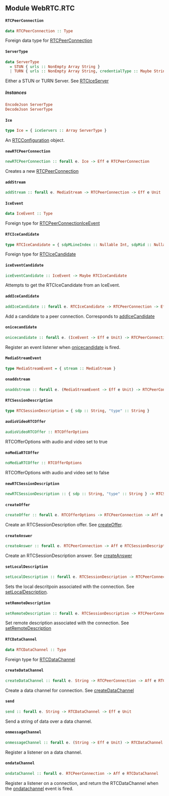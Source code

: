 ## Module WebRTC.RTC

#### `RTCPeerConnection`

``` purescript
data RTCPeerConnection :: Type
```

Foreign data type for [RTCPeerConnection](https://developer.mozilla.org/en-US/docs/Web/API/RTCPeerConnection)

#### `ServerType`

``` purescript
data ServerType
  = STUN { urls :: NonEmpty Array String }
  | TURN { urls :: NonEmpty Array String, credentialType :: Maybe String, credential :: Maybe String, username :: Maybe String }
```

Either a STUN or TURN Server.
See [RTCIceServer](https://developer.mozilla.org/en-US/docs/Web/API/RTCIceServer)

##### Instances
``` purescript
EncodeJson ServerType
DecodeJson ServerType
```

#### `Ice`

``` purescript
type Ice = { iceServers :: Array ServerType }
```

An [RTCConfiguration](https://developer.mozilla.org/en-US/docs/Web/API/RTCPeerConnection/RTCPeerConnection#RTCConfiguration_dictionary) object.

#### `newRTCPeerConnection`

``` purescript
newRTCPeerConnection :: forall e. Ice -> Eff e RTCPeerConnection
```

Creates a new [RTCPeerConnection](https://developer.mozilla.org/en-US/docs/Web/API/RTCPeerConnection)

#### `addStream`

``` purescript
addStream :: forall e. MediaStream -> RTCPeerConnection -> Eff e Unit
```

#### `IceEvent`

``` purescript
data IceEvent :: Type
```

Foreign type for [RTCPeerConnectionIceEvent](https://developer.mozilla.org/en-US/docs/Web/API/RTCPeerConnectionIceEvent)

#### `RTCIceCandidate`

``` purescript
type RTCIceCandidate = { sdpMLineIndex :: Nullable Int, sdpMid :: Nullable String, candidate :: String }
```

Foreign type for [RTCIceCandidate](https://developer.mozilla.org/en-US/docs/Web/API/RTCIceCandidate)

#### `iceEventCandidate`

``` purescript
iceEventCandidate :: IceEvent -> Maybe RTCIceCandidate
```

Attempts to get the RTCIceCandidate from an IceEvent.

#### `addIceCandidate`

``` purescript
addIceCandidate :: forall e. RTCIceCandidate -> RTCPeerConnection -> Eff e Unit
```

Add a candidate to a peer connection.  Corresponds to [addIceCandidate](https://developer.mozilla.org/en-US/docs/Web/API/RTCPeerConnection/addIceCandidate)

#### `onicecandidate`

``` purescript
onicecandidate :: forall e. (IceEvent -> Eff e Unit) -> RTCPeerConnection -> Eff e Unit
```

Register an event listener when [onicecandidate](https://developer.mozilla.org/en-US/docs/Web/API/RTCPeerConnection/onicecandidate) is fired.

#### `MediaStreamEvent`

``` purescript
type MediaStreamEvent = { stream :: MediaStream }
```

#### `onaddstream`

``` purescript
onaddstream :: forall e. (MediaStreamEvent -> Eff e Unit) -> RTCPeerConnection -> Eff e Unit
```

#### `RTCSessionDescription`

``` purescript
type RTCSessionDescription = { sdp :: String, "type" :: String }
```

#### `audioVideoRTCOffer`

``` purescript
audioVideoRTCOffer :: RTCOfferOptions
```

RTCOfferOptions with audio and video set to true

#### `noMediaRTCOffer`

``` purescript
noMediaRTCOffer :: RTCOfferOptions
```

RTCOfferOptions with audio and video set to false

#### `newRTCSessionDescription`

``` purescript
newRTCSessionDescription :: { sdp :: String, "type" :: String } -> RTCSessionDescription
```

#### `createOffer`

``` purescript
createOffer :: forall e. RTCOfferOptions -> RTCPeerConnection -> Aff e RTCSessionDescription
```

Create an RTCSessionDescription offer.  See [createOffer](https://developer.mozilla.org/en-US/docs/Web/API/RTCPeerConnection/createOffer).

#### `createAnswer`

``` purescript
createAnswer :: forall e. RTCPeerConnection -> Aff e RTCSessionDescription
```

Create an RTCSessionDescription answer.  See [createAnswer](https://developer.mozilla.org/en-US/docs/Web/API/RTCPeerConnection/createAnswer)

#### `setLocalDescription`

``` purescript
setLocalDescription :: forall e. RTCSessionDescription -> RTCPeerConnection -> Aff e Unit
```

Sets the local descritpoin associated with the connection. See [setLocalDescription](https://developer.mozilla.org/en-US/docs/Web/API/RTCPeerConnection/setLocalDescription).

#### `setRemoteDescription`

``` purescript
setRemoteDescription :: forall e. RTCSessionDescription -> RTCPeerConnection -> Aff e Unit
```

Set remote description associated with the connection.  See [setRemoteDescription](https://developer.mozilla.org/en-US/docs/Web/API/RTCPeerConnection/setRemoteDescription)

#### `RTCDataChannel`

``` purescript
data RTCDataChannel :: Type
```

Foreign type for [RTCDataChannel](https://developer.mozilla.org/en-US/docs/Web/API/RTCDataChannel)

#### `createDataChannel`

``` purescript
createDataChannel :: forall e. String -> RTCPeerConnection -> Aff e RTCDataChannel
```

Create a data channel for connection. See [createDataChannel](https://developer.mozilla.org/en-US/docs/Web/API/RTCPeerConnection/createDataChannel)

#### `send`

``` purescript
send :: forall e. String -> RTCDataChannel -> Eff e Unit
```

Send a string of data over a data channel.

#### `onmessageChannel`

``` purescript
onmessageChannel :: forall e. (String -> Eff e Unit) -> RTCDataChannel -> Eff e Unit
```

Register a listener on a data channel.

#### `ondataChannel`

``` purescript
ondataChannel :: forall e. RTCPeerConnection -> Aff e RTCDataChannel
```

Register a listener on a connection, and return the
RTCDataChannel when the [ondatachannel](https://developer.mozilla.org/en-US/docs/Web/API/RTCPeerConnection/ondatachannel) event
is fired.


